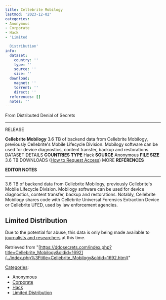 ```yaml
---
title: Cellebrite Mobilogy
lastmod: '2023-12-02'
categories:
- Anonymous
- Corporate
- Hack
- 'Limited

  Distribution'
info:
  dataset:
    country: ''
    type: ''
    source: ''
    size: ''
  download:
    magnet: ''
    torrent: ''
    direct: ''
  references: []
  notes: ''
---
```




From Distributed Denial of Secrets

---
RELEASE

**Cellebrite Mobilogy**
3.6 TB of backend data from Cellebrite Mobilogy, previously Cellebrite's Mobile Lifecycle Division. Mobilogy software can be used for device diagnostics, content transfer, backup and restorations.
DATASET DETAILS
**COUNTRIES**
**TYPE** Hack
**SOURCE** Anonymous
**FILE SIZE** 3.6 TB
DOWNLOADS ([How to Request Access](Contact.html#Request_Access "Contact"))
MORE
**REFERENCES**

**EDITOR NOTES**

---

3.6 TB of backend data from Cellebrite Mobilogy, previously Cellebrite's
Mobile Lifecycle Division. Mobilogy software can be used for device
diagnostics, content transfer, backup and restorations. Notably,
Cellebrite Mobilogy shares code with Cellebrite Universal Forensics
Extraction Device or Cellebrite UFED, used by law enforcement agencies.

## Limited Distribution

Due to the potential for abuse, this data is only being made available
to [journalists and researchers](Contact.html#Request_Access "Contact")
at this time.

Retrieved from
"[https://ddosecrets.com/index.php?title=Cellebrite_Mobilogy&oldid=1692](../index.php%3Ftitle=Cellebrite_Mobilogy&oldid=1692.html)"

[Categories](./Special:Categories.html "Special:Categories"):

- [Anonymous](./Category:Anonymous.html "Category:Anonymous")
- [Corporate](./Category:Corporate.html "Category:Corporate")
- [Hack](./Category:Hack.html "Category:Hack")
- [Limited
Distribution](./Category:Limited_Distribution.html "Category:Limited Distribution")
